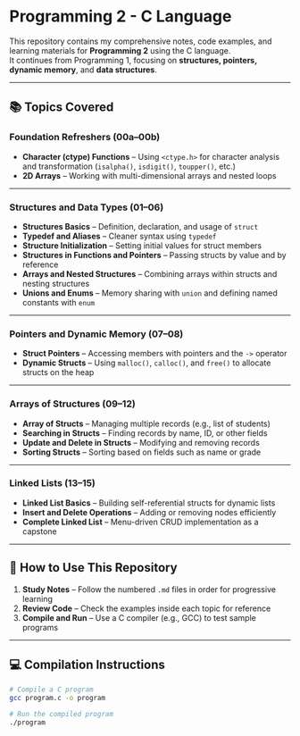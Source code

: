 # Programming 2 - C Language

This repository contains my comprehensive notes, code examples, and learning materials for **Programming 2** using the C language.  
It continues from Programming 1, focusing on **structures, pointers, dynamic memory**, and **data structures**.

---

## 📚 Topics Covered

### Foundation Refreshers (00a–00b)
- **Character (ctype) Functions** – Using `<ctype.h>` for character analysis and transformation (`isalpha()`, `isdigit()`, `toupper()`, etc.)
- **2D Arrays** – Working with multi-dimensional arrays and nested loops

---

### Structures and Data Types (01–06)
- **Structures Basics** – Definition, declaration, and usage of `struct`
- **Typedef and Aliases** – Cleaner syntax using `typedef`
- **Structure Initialization** – Setting initial values for struct members
- **Structures in Functions and Pointers** – Passing structs by value and by reference
- **Arrays and Nested Structures** – Combining arrays within structs and nesting structures
- **Unions and Enums** – Memory sharing with `union` and defining named constants with `enum`

---

### Pointers and Dynamic Memory (07–08)
- **Struct Pointers** – Accessing members with pointers and the `->` operator
- **Dynamic Structs** – Using `malloc()`, `calloc()`, and `free()` to allocate structs on the heap

---

### Arrays of Structures (09–12)
- **Array of Structs** – Managing multiple records (e.g., list of students)
- **Searching in Structs** – Finding records by name, ID, or other fields
- **Update and Delete in Structs** – Modifying and removing records
- **Sorting Structs** – Sorting based on fields such as name or grade

---

### Linked Lists (13–15)
- **Linked List Basics** – Building self-referential structs for dynamic lists
- **Insert and Delete Operations** – Adding or removing nodes efficiently
- **Complete Linked List** – Menu-driven CRUD implementation as a capstone

---

## 🚀 How to Use This Repository

1. **Study Notes** – Follow the numbered `.md` files in order for progressive learning  
2. **Review Code** – Check the examples inside each topic for reference  
3. **Compile and Run** – Use a C compiler (e.g., GCC) to test sample programs  

---

## 💻 Compilation Instructions

```bash
# Compile a C program
gcc program.c -o program

# Run the compiled program
./program
